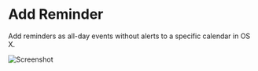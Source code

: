 Add Reminder
============

Add reminders as all-day events without alerts to a specific calendar in OS X.

![Screenshot](https://raw.github.com/sander/reminders/master/screenshots/popup.png)
